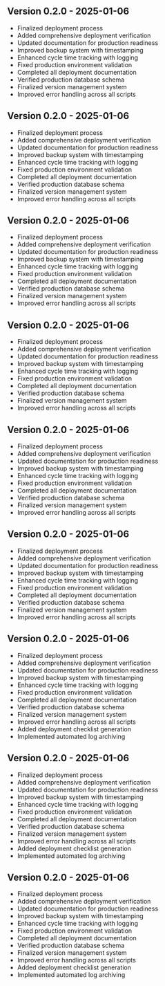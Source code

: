 
## Version 0.2.0 - 2025-01-06
- Finalized deployment process
- Added comprehensive deployment verification
- Updated documentation for production readiness
- Improved backup system with timestamping
- Enhanced cycle time tracking with logging
- Fixed production environment validation
- Completed all deployment documentation
- Verified production database schema
- Finalized version management system
- Improved error handling across all scripts

## Version 0.2.0 - 2025-01-06
- Finalized deployment process
- Added comprehensive deployment verification
- Updated documentation for production readiness
- Improved backup system with timestamping
- Enhanced cycle time tracking with logging
- Fixed production environment validation
- Completed all deployment documentation
- Verified production database schema
- Finalized version management system
- Improved error handling across all scripts

## Version 0.2.0 - 2025-01-06
- Finalized deployment process
- Added comprehensive deployment verification
- Updated documentation for production readiness
- Improved backup system with timestamping
- Enhanced cycle time tracking with logging
- Fixed production environment validation
- Completed all deployment documentation
- Verified production database schema
- Finalized version management system
- Improved error handling across all scripts

## Version 0.2.0 - 2025-01-06
- Finalized deployment process
- Added comprehensive deployment verification
- Updated documentation for production readiness
- Improved backup system with timestamping
- Enhanced cycle time tracking with logging
- Fixed production environment validation
- Completed all deployment documentation
- Verified production database schema
- Finalized version management system
- Improved error handling across all scripts

## Version 0.2.0 - 2025-01-06
- Finalized deployment process
- Added comprehensive deployment verification
- Updated documentation for production readiness
- Improved backup system with timestamping
- Enhanced cycle time tracking with logging
- Fixed production environment validation
- Completed all deployment documentation
- Verified production database schema
- Finalized version management system
- Improved error handling across all scripts

## Version 0.2.0 - 2025-01-06
- Finalized deployment process
- Added comprehensive deployment verification
- Updated documentation for production readiness
- Improved backup system with timestamping
- Enhanced cycle time tracking with logging
- Fixed production environment validation
- Completed all deployment documentation
- Verified production database schema
- Finalized version management system
- Improved error handling across all scripts

## Version 0.2.0 - 2025-01-06
- Finalized deployment process
- Added comprehensive deployment verification
- Updated documentation for production readiness
- Improved backup system with timestamping
- Enhanced cycle time tracking with logging
- Fixed production environment validation
- Completed all deployment documentation
- Verified production database schema
- Finalized version management system
- Improved error handling across all scripts
- Added deployment checklist generation
- Implemented automated log archiving

## Version 0.2.0 - 2025-01-06
- Finalized deployment process
- Added comprehensive deployment verification
- Updated documentation for production readiness
- Improved backup system with timestamping
- Enhanced cycle time tracking with logging
- Fixed production environment validation
- Completed all deployment documentation
- Verified production database schema
- Finalized version management system
- Improved error handling across all scripts
- Added deployment checklist generation
- Implemented automated log archiving

## Version 0.2.0 - 2025-01-06
- Finalized deployment process
- Added comprehensive deployment verification
- Updated documentation for production readiness
- Improved backup system with timestamping
- Enhanced cycle time tracking with logging
- Fixed production environment validation
- Completed all deployment documentation
- Verified production database schema
- Finalized version management system
- Improved error handling across all scripts
- Added deployment checklist generation
- Implemented automated log archiving
